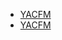 - [YACFM](https://github.com/rdWei/exercise/tree/main/c/yacfm)
- [YACFM](https://github.com/rdWei/exercise/tree/main/c/painTUI)
